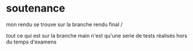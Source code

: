 # soutenance

mon rendu se trouve sur la branche rendu final /

tout ce qui est sur la branche main n'est qu'une serie de tests réalisés hors du temps d'examens

